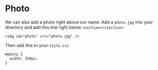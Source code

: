 # Photo

We can also add a photo right above our name. Add a `photo.jpg` into your
directory and add this line right below `<section></section>`
```
<img id="photo" src="photo.jpg" />
```

Then add this to your `style.css`
```
#photo {
  width: 150px;
}
```
